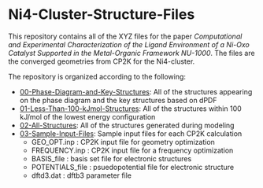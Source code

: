 # Ni4-Cluster-Structure-Files

This repository contains all of the XYZ files for the paper *Computational and Experimental Characterization of the Ligand Environment of a Ni-Oxo Catalyst Supported in the Metal-Organic Framework NU-1000*. The files are the converged geometries from CP2K for the Ni4-cluster. 

The repository is organized according to the following: 
* [00-Phase-Diagram-and-Key-Structures](https://github.com/getman-research-group/Ni4-Cluster-Structure-Files/tree/main/00-Phase-Diagram-and-Key-Structures): All of the structures appearing on the phase diagram and the key structures based on dPDF
* [01-Less-Than-100-kJmol-Structures](https://github.com/getman-research-group/Ni4-Cluster-Structure-Files/tree/main/01-Less-Than-100-kJmol-Structures): All of the structures within 100 kJ/mol of the lowest energy configuration 
* [02-All-Structures](https://github.com/getman-research-group/Ni4-Cluster-Structure-Files/tree/main/02-All-Structures): All of the structures generated during modeling
* [03-Sample-Input-Files](https://github.com/getman-research-group/Ni4-Cluster-Structure-Files/tree/main/03-Sample-Input-Files): Sample input files for each CP2K calculation
  * GEO_OPT.inp : CP2K input file for geometry optimization 
  * FREQUENCY.inp : CP2K input file for a frequency optimization 
  * BASIS_file : basis set file for electronic structures
  * POTENTIALS_file : psuedopotential file for electronic structure 
  * dftd3.dat : dftb3 parameter file

